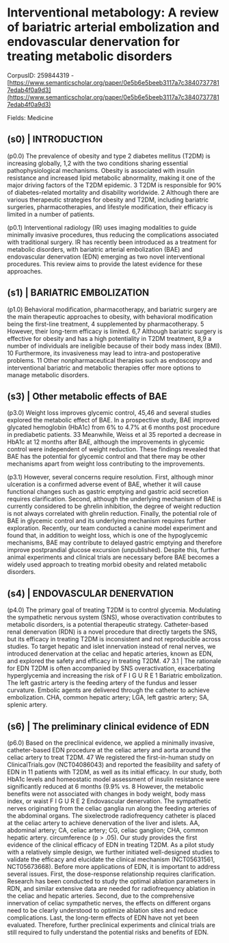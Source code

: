 # Interventional metabology: A review of bariatric arterial embolization and endovascular denervation for treating metabolic disorders

CorpusID: 259844319 - [https://www.semanticscholar.org/paper/0e5b6e5beeb3117a7c38407377817edab4f0a9d3](https://www.semanticscholar.org/paper/0e5b6e5beeb3117a7c38407377817edab4f0a9d3)

Fields: Medicine

## (s0) | INTRODUCTION
(p0.0) The prevalence of obesity and type 2 diabetes mellitus (T2DM) is increasing globally, 1,2 with the two conditions sharing essential pathophysiological mechanisms. Obesity is associated with insulin resistance and increased lipid metabolic abnormality, making it one of the major driving factors of the T2DM epidemic. 3 T2DM is responsible for 90% of diabetes-related mortality and disability worldwide. 2 Although there are various therapeutic strategies for obesity and T2DM, including bariatric surgeries, pharmacotherapies, and lifestyle modification, their efficacy is limited in a number of patients.

(p0.1) Interventional radiology (IR) uses imaging modalities to guide minimally invasive procedures, thus reducing the complications associated with traditional surgery. IR has recently been introduced as a treatment for metabolic disorders, with bariatric arterial embolization (BAE) and endovascular denervation (EDN) emerging as two novel interventional procedures. This review aims to provide the latest evidence for these approaches.
## (s1) | BARIATRIC EMBOLIZATION
(p1.0) Behavioral modification, pharmacotherapy, and bariatric surgery are the main therapeutic approaches to obesity, with behavioral modification being the first-line treatment, 4 supplemented by pharmacotherapy. 5 However, their long-term efficacy is limited. 6,7 Although bariatric surgery is effective for obesity and has a high potentiality in T2DM treatment, 8,9 a number of individuals are ineligible because of their body mass index (BMI). 10 Furthermore, its invasiveness may lead to intra-and postoperative problems. 11 Other nonpharmaceutical therapies such as endoscopy and interventional bariatric and metabolic therapies offer more options to manage metabolic disorders.
## (s3) | Other metabolic effects of BAE
(p3.0) Weight loss improves glycemic control, 45,46 and several studies explored the metabolic effect of BAE. In a prospective study, BAE improved glycated hemoglobin (HbA1c) from 6% to 4.7% at 6 months post procedure in prediabetic patients. 33 Meanwhile, Weiss et al 35 reported a decrease in HbA1c at 12 months after BAE, although the improvements in glycemic control were independent of weight reduction. These findings revealed that BAE has the potential for glycemic control and that there may be other mechanisms apart from weight loss contributing to the improvements.

(p3.1) However, several concerns require resolution. First, although minor ulceration is a confirmed adverse event of BAE, whether it will cause functional changes such as gastric emptying and gastric acid secretion requires clarification. Second, although the underlying mechanism of BAE is currently considered to be ghrelin inhibition, the degree of weight reduction is not always correlated with ghrelin reduction. Finally, the potential role of BAE in glycemic control and its underlying mechanism requires further exploration. Recently, our team conducted a canine model experiment and found that, in addition to weight loss, which is one of the hypoglycemic mechanisms, BAE may contribute to delayed gastric emptying and therefore improve postprandial glucose excursion (unpublished). Despite this, further animal experiments and clinical trials are necessary before BAE becomes a widely used approach to treating morbid obesity and related metabolic disorders.
## (s4) | ENDOVASCULAR DENERVATION
(p4.0) The primary goal of treating T2DM is to control glycemia. Modulating the sympathetic nervous system (SNS), whose overactivation contributes to metabolic disorders, is a potential therapeutic strategy. Catheter-based renal denervation (RDN) is a novel procedure that directly targets the SNS, but its efficacy in treating T2DM is inconsistent and not reproducible across studies. To target hepatic and islet innervation instead of renal nerves, we introduced denervation at the celiac and hepatic arteries, known as EDN, and explored the safety and efficacy in treating T2DM. 47 3.1 | The rationale for EDN T2DM is often accompanied by SNS overactivation, exacerbating hyperglycemia and increasing the risk of F I G U R E 1 Bariatric embolization. The left gastric artery is the feeding artery of the fundus and lesser curvature. Embolic agents are delivered through the catheter to achieve embolization. CHA, common hepatic artery; LGA, left gastric artery; SA, splenic artery.
## (s6) | The preliminary clinical evidence of EDN
(p6.0) Based on the preclinical evidence, we applied a minimally invasive, catheter-based EDN procedure at the celiac artery and aorta around the celiac artery to treat T2DM. 47 We registered the first-in-human study on ClinicalTrials.gov (NCT04086043) and reported the feasibility and safety of EDN in 11 patients with T2DM, as well as its initial efficacy. In our study, both HbA1c levels and homeostatic model assessment of insulin resistance were significantly reduced at 6 months (9.9% vs. 8 However, the metabolic benefits were not associated with changes in body weight, body mass index, or waist F I G U R E 2 Endovascular denervation. The sympathetic nerves originating from the celiac ganglia run along the feeding arteries of the abdominal organs. The sixelectrode radiofrequency catheter is placed at the celiac artery to achieve denervation of the liver and islets. AA, abdominal artery; CA, celiac artery; CG, celiac ganglion; CHA, common hepatic artery. circumference (p > .05). Our study provides the first evidence of the clinical efficacy of EDN in treating T2DM. As a pilot study with a relatively simple design, we further initiated well-designed studies to validate the efficacy and elucidate the clinical mechanism (NCT05631561, NCT05673668). Before more applications of EDN, it is important to address several issues. First, the dose-response relationship requires clarification. Research has been conducted to study the optimal ablation parameters in RDN, and similar extensive data are needed for radiofrequency ablation in the celiac and hepatic arteries. Second, due to the comprehensive innervation of celiac sympathetic nerves, the effects on different organs need to be clearly understood to optimize ablation sites and reduce complications. Last, the long-term effects of EDN have not yet been evaluated. Therefore, further preclinical experiments and clinical trials are still required to fully understand the potential risks and benefits of EDN.
